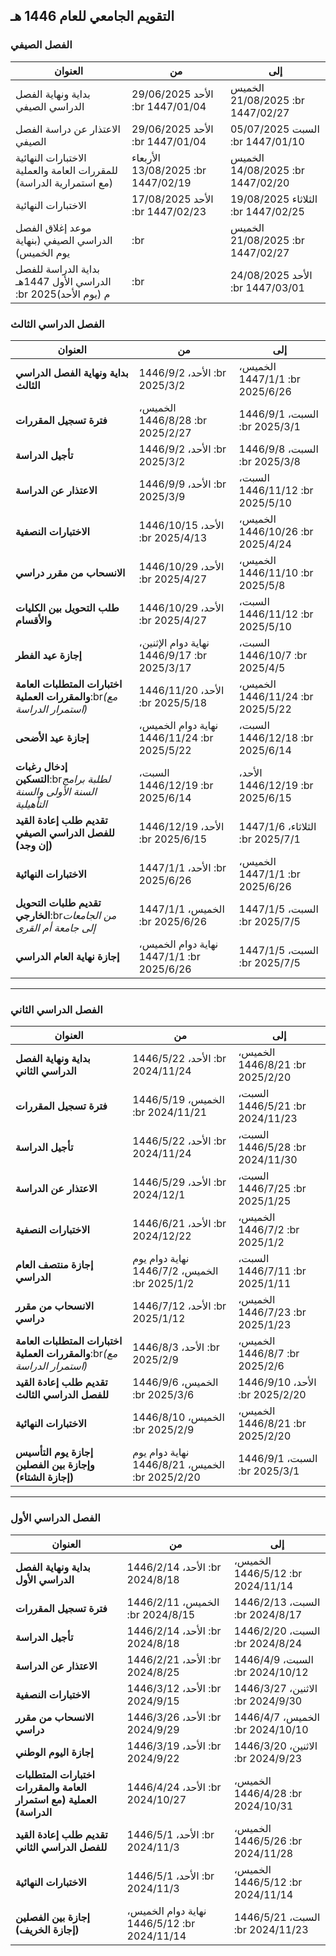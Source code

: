 ## التقويم الجامعي للعام 1446 هـ

### الفصل الصيفي

| **العنوان**                                                         | **من**                             | **إلى**                            |
| ------------------------------------------------------------------- | ---------------------------------- | ---------------------------------- |
| بداية ونهاية الفصل الدراسي الصيفي                                   | الأحد 29/06/2025 :br 1447/01/04    | الخميس 21/08/2025 :br 1447/02/27   |
| الاعتذار عن دراسة الفصل الصيفي                                      | الأحد 29/06/2025 :br 1447/01/04    | السبت 05/07/2025 :br 1447/01/10    |
| الاختبارات النهائية للمقررات العامة والعملية (مع استمرارية الدراسة) | الأربعاء 13/08/2025 :br 1447/02/19 | الخميس 14/08/2025 :br 1447/02/20   |
| الاختبارات النهائية                                                 | الأحد 17/08/2025 :br 1447/02/23    | الثلاثاء 19/08/2025 :br 1447/02/25 |
| موعد إغلاق الفصل الدراسي الصيفي (بنهاية يوم الخميس)                 | :br                                | الخميس 21/08/2025 :br 1447/02/27   |
| بداية الدراسة للفصل الدراسي الأول 1447هـ :br 2025م (يوم الأحد)      | :br                                | الأحد 24/08/2025 :br 1447/03/01    |

### الفصل الدراسي الثالث

| **العنوان**                                                                             | **من**                                      | **إلى**                          |
| --------------------------------------------------------------------------------------- | ------------------------------------------- | -------------------------------- |
| **بداية ونهاية الفصل الدراسي الثالث**                                                   | الأحد، 1446/9/2 :br 2025/3/2                | الخميس، 1447/1/1 :br 2025/6/26   |
| **فترة تسجيل المقررات**                                                                 | الخميس، 1446/8/28 :br 2025/2/27             | السبت، 1446/9/1 :br 2025/3/1     |
| **تأجيل الدراسة**                                                                       | الأحد، 1446/9/2 :br 2025/3/2                | السبت، 1446/9/8 :br 2025/3/8     |
| **الاعتذار عن الدراسة**                                                                 | الأحد، 1446/9/9 :br 2025/3/9                | السبت، 1446/11/12 :br 2025/5/10  |
| **الاختبارات النصفية**                                                                  | الأحد، 1446/10/15 :br 2025/4/13             | الخميس، 1446/10/26 :br 2025/4/24 |
| **الانسحاب من مقرر دراسي**                                                              | الأحد، 1446/10/29 :br 2025/4/27             | الخميس، 1446/11/10 :br 2025/5/8  |
| **طلب التحويل بين الكليات والأقسام**                                                    | الأحد، 1446/10/29 :br 2025/4/27             | السبت، 1446/11/12 :br 2025/5/10  |
| **إجازة عيد الفطر**                                                                     | نهاية دوام الإثنين، 1446/9/17 :br 2025/3/17 | السبت، 1446/10/7 :br 2025/4/5    |
| **اختبارات المتطلبات العامة والمقررات العملية**:b&#x72;*(مع استمرار الدراسة)* | الأحد، 1446/11/20 :br 2025/5/18             | الخميس، 1446/11/24 :br 2025/5/22 |
| **إجازة عيد الأضحى**                                                                    | نهاية دوام الخميس، 1446/11/24 :br 2025/5/22 | السبت، 1446/12/18 :br 2025/6/14  |
| **إدخال رغبات التسكين**:br*لطلبة برامج السنة الأولى والسنة التأهيلية*                   | السبت، 1446/12/19 :br 2025/6/14             | الأحد، 1446/12/19 :br 2025/6/15  |
| **تقديم طلب إعادة القيد للفصل الدراسي الصيفي (إن وجد)**                                 | الأحد، 1446/12/19 :br 2025/6/15             | الثلاثاء، 1447/1/6 :br 2025/7/1  |
| **الاختبارات النهائية**                                                                 | الأحد، 1447/1/1 :br 2025/6/26               | الخميس، 1447/1/1 :br 2025/6/26   |
| **تقديم طلبات التحويل الخارجي**:br*من الجامعات إلى جامعة أم القرى*                      | الخميس، 1447/1/1 :br 2025/6/26              | السبت، 1447/1/5 :br 2025/7/5     |
| **إجازة نهاية العام الدراسي**                                                           | نهاية دوام الخميس، 1447/1/1 :br 2025/6/26   | السبت، 1447/1/5 :br 2025/7/5     |

---

### الفصل الدراسي الثاني

| **العنوان**                                                                             | **من**                                         | **إلى**                         |
| --------------------------------------------------------------------------------------- | ---------------------------------------------- | ------------------------------- |
| **بداية ونهاية الفصل الدراسي الثاني**                                                   | الأحد، 1446/5/22 :br 2024/11/24                | الخميس، 1446/8/21 :br 2025/2/20 |
| **فترة تسجيل المقررات**                                                                 | الخميس، 1446/5/19 :br 2024/11/21               | السبت، 1446/5/21 :br 2024/11/23 |
| **تأجيل الدراسة**                                                                       | الأحد، 1446/5/22 :br 2024/11/24                | السبت، 1446/5/28 :br 2024/11/30 |
| **الاعتذار عن الدراسة**                                                                 | الأحد، 1446/5/29 :br 2024/12/1                 | السبت، 1446/7/25 :br 2025/1/25  |
| **الاختبارات النصفية**                                                                  | الأحد، 1446/6/21 :br 2024/12/22                | الخميس، 1446/7/2 :br 2025/1/2   |
| **إجازة منتصف العام الدراسي**                                                           | نهاية دوام يوم الخميس، 1446/7/2 :br 2025/1/2   | السبت، 1446/7/11 :br 2025/1/11  |
| **الانسحاب من مقرر دراسي**                                                              | الأحد، 1446/7/12 :br 2025/1/12                 | الخميس، 1446/7/23 :br 2025/1/23 |
| **اختبارات المتطلبات العامة والمقررات العملية**:b&#x72;*(مع استمرار الدراسة)* | الأحد، 1446/8/3 :br 2025/2/9                   | الخميس، 1446/8/7 :br 2025/2/6   |
| **تقديم طلب إعادة القيد للفصل الدراسي الثالث**                                          | الخميس، 1446/9/6 :br 2025/3/6                  | الأحد، 1446/9/10 :br 2025/2/20  |
| **الاختبارات النهائية**                                                                 | الخميس، 1446/8/10 :br 2025/2/9                 | الخميس، 1446/8/21 :br 2025/2/20 |
| **إجازة يوم التأسيس وإجازة بين الفصلين (إجازة الشتاء)**                                 | نهاية دوام يوم الخميس، 1446/8/21 :br 2025/2/20 | السبت، 1446/9/1 :br 2025/3/1    |

---

### الفصل الدراسي الأول

| **العنوان**                                                          | **من**                                      | **إلى**                          |
| -------------------------------------------------------------------- | ------------------------------------------- | -------------------------------- |
| **بداية ونهاية الفصل الدراسي الأول**                                 | الأحد، 1446/2/14 :br 2024/8/18              | الخميس، 1446/5/12 :br 2024/11/14 |
| **فترة تسجيل المقررات**                                              | الخميس، 1446/2/11 :br 2024/8/15             | السبت، 1446/2/13 :br 2024/8/17   |
| **تأجيل الدراسة**                                                    | الأحد، 1446/2/14 :br 2024/8/18              | السبت، 1446/2/20 :br 2024/8/24   |
| **الاعتذار عن الدراسة**                                              | الأحد، 1446/2/21 :br 2024/8/25              | السبت، 1446/4/9 :br 2024/10/12   |
| **الاختبارات النصفية**                                               | الأحد، 1446/3/12 :br 2024/9/15              | الاثنين، 1446/3/27 :br 2024/9/30 |
| **الانسحاب من مقرر دراسي**                                           | الأحد، 1446/3/26 :br 2024/9/29              | الخميس، 1446/4/7 :br 2024/10/10  |
| **إجازة اليوم الوطني**                                               | الأحد، 1446/3/19 :br 2024/9/22              | الاثنين، 1446/3/20 :br 2024/9/23 |
| **اختبارات المتطلبات العامة والمقررات العملية (مع استمرار الدراسة)** | الأحد، 1446/4/24 :br 2024/10/27             | الخميس، 1446/4/28 :br 2024/10/31 |
| **تقديم طلب إعادة القيد للفصل الدراسي الثاني**                       | الأحد، 1446/5/1 :br 2024/11/3               | الخميس، 1446/5/26 :br 2024/11/28 |
| **الاختبارات النهائية**                                              | الأحد، 1446/5/1 :br 2024/11/3               | الخميس، 1446/5/12 :br 2024/11/14 |
| **إجازة بين الفصلين (إجازة الخريف)**                                 | نهاية دوام الخميس، 1446/5/12 :br 2024/11/14 | السبت، 1446/5/21 :br 2024/11/23  |
